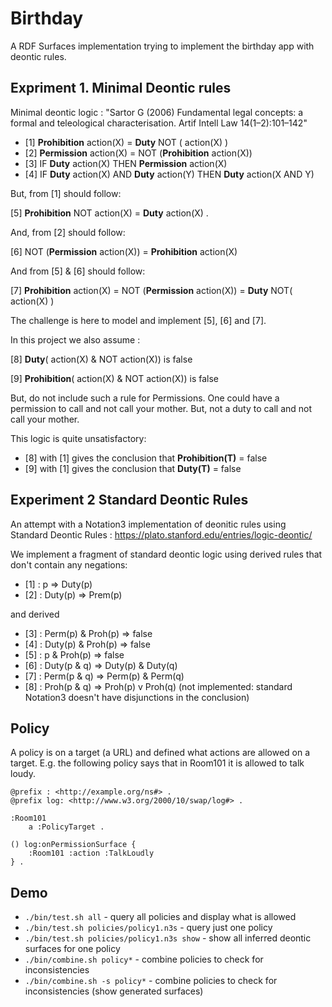 # Birthday

A RDF Surfaces implementation trying to implement the birthday app with deontic rules.

## Expriment 1. Minimal Deontic rules

Minimal deontic logic : "Sartor G (2006) Fundamental legal concepts: a formal and teleological characterisation. Artif Intell Law 14(1–2):101–142"

- [1] **Prohibition** action(X) = **Duty** NOT ( action(X) )
- [2] **Permission** action(X) = NOT (**Prohibition** action(X))
- [3] IF **Duty** action(X) THEN **Permission** action(X)
- [4] IF **Duty** action(X) AND **Duty** action(Y) THEN **Duty** action(X AND Y)

But, from [1] should follow:

[5] **Prohibition** NOT action(X) = **Duty** action(X) .

And, from [2] should follow:

[6] NOT (**Permission** action(X)) = **Prohibition** action(X)

And from [5] & [6] should follow:

[7] **Prohibition** action(X) = NOT (**Permission** action(X)) = **Duty** NOT( action(X) )

The challenge is here to model and implement [5], [6] and [7].

In this project we also assume :

[8] **Duty**( action(X) & NOT action(X)) is false

[9] **Prohibition**( action(X) & NOT action(X)) is false

But, do not include such a rule for Permissions. One could have a permission to call and not call your mother. But, not a duty to call and not call your mother.

This logic is quite unsatisfactory:

- [8] with [1] gives the conclusion that **Prohibition(T)** = false 
- [9] with [1] gives the conclusion that **Duty(T)** = false

## Experiment 2 Standard Deontic Rules

An attempt with a Notation3 implementation of deonitic rules using Standard Deontic Rules : https://plato.stanford.edu/entries/logic-deontic/

We implement a fragment of standard deontic logic using derived rules that don't contain any 
negations:

- [1] : p => Duty(p)
- [2] : Duty(p) => Prem(p)

and derived

- [3] : Perm(p) & Proh(p) => false 
- [4] : Duty(p) & Proh(p) => false 
- [5] : p & Proh(p) => false 
- [6] : Duty(p & q) => Duty(p) & Duty(q)
- [7] : Perm(p & q) => Perm(p) & Perm(q)
- [8] : Proh(p & q) => Proh(p) v Proh(q) (not implemented: standard Notation3 doesn't have disjunctions in the conclusion)

 
## Policy

A policy is on a target (a URL) and defined what actions are allowed on a target. E.g. the following policy says that in Room101 it is allowed to talk loudy.
 
```
@prefix : <http://example.org/ns#> .
@prefix log: <http://www.w3.org/2000/10/swap/log#> .

:Room101 
    a :PolicyTarget .

() log:onPermissionSurface {
    :Room101 :action :TalkLoudly 
} .
```

## Demo

- `./bin/test.sh all` - query all policies and display what is allowed
- `./bin/test.sh policies/policy1.n3s` - query just one policy 
- `./bin/test.sh policies/policy1.n3s show` - show all inferred deontic surfaces for one policy
- `./bin/combine.sh policy*` - combine policies to check for inconsistencies
- `./bin/combine.sh -s policy*` - combine policies to check for inconsistencies (show generated surfaces)